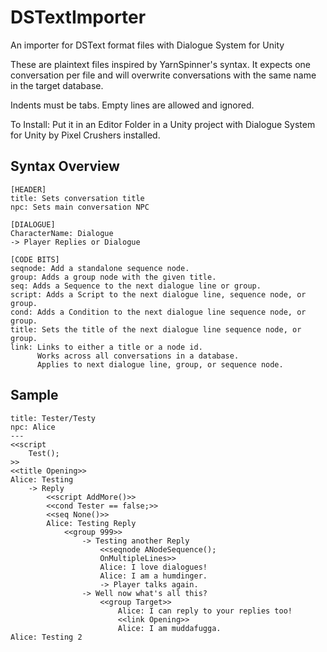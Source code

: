 # DSTextImporter
An importer for DSText format files with Dialogue System for Unity

These are plaintext files inspired by YarnSpinner's syntax. It expects one conversation per file and will overwrite conversations with the same name in the target database.

Indents must be tabs. Empty lines are allowed and ignored.

To Install: Put it in an Editor Folder in a Unity project with Dialogue System for Unity by Pixel Crushers installed.

## Syntax Overview
```
[HEADER]
title: Sets conversation title
npc: Sets main conversation NPC

[DIALOGUE]
CharacterName: Dialogue
-> Player Replies or Dialogue

[CODE BITS]
seqnode: Add a standalone sequence node.
group: Adds a group node with the given title.
seq: Adds a Sequence to the next dialogue line or group.
script: Adds a Script to the next dialogue line, sequence node, or group.
cond: Adds a Condition to the next dialogue line sequence node, or group.
title: Sets the title of the next dialogue line sequence node, or group.
link: Links to either a title or a node id. 
      Works across all conversations in a database. 
      Applies to next dialogue line, group, or sequence node.
```

## Sample
```
title: Tester/Testy
npc: Alice
---
<<script 
	Test();
>>
<<title Opening>>
Alice: Testing
	-> Reply
		<<script AddMore()>>
		<<cond Tester == false;>>
		<<seq None()>>
		Alice: Testing Reply
			<<group 999>>
				-> Testing another Reply
					<<seqnode ANodeSequence();
					OnMultipleLines>>
					Alice: I love dialogues!
					Alice: I am a humdinger.
					-> Player talks again.
				-> Well now what's all this?
					<<group Target>>
						Alice: I can reply to your replies too!
						<<link Opening>>
						Alice: I am muddafugga.
Alice: Testing 2
```
